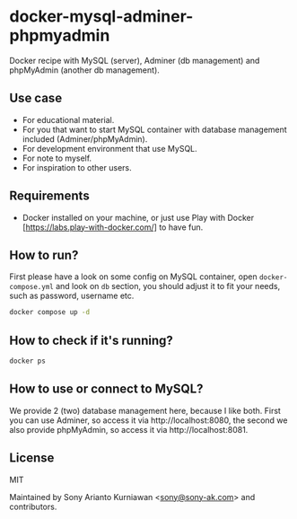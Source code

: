 # docker-mysql-adminer-phpmyadmin
Docker recipe with MySQL (server), Adminer (db management) and phpMyAdmin (another db management).

## Use case
- For educational material.
- For you that want to start MySQL container with database management included (Adminer/phpMyAdmin).
- For development environment that use MySQL.
- For note to myself.
- For inspiration to other users.

## Requirements
- Docker installed on your machine, or just use Play with Docker [https://labs.play-with-docker.com/] to have fun.

## How to run?

First please have a look on some config on MySQL container, open `docker-compose.yml` and look on `db` section, you should adjust it to fit your needs, such as password, username etc.

```bash
docker compose up -d
```

## How to check if it's running?

```bash
docker ps
```

## How to use or connect to MySQL?

We provide 2 (two) database management here, because I like both. First you can use Adminer, so access it via http://localhost:8080, the second we also provide phpMyAdmin, so access it via http://localhost:8081.

## License

MIT

Maintained by Sony Arianto Kurniawan <<sony@sony-ak.com>> and contributors.
